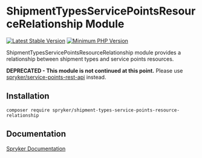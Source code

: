 # ShipmentTypesServicePointsResourceRelationship Module
[![Latest Stable Version](https://poser.pugx.org/spryker/shipment-types-service-points-resource-relationship/v/stable.svg)](https://packagist.org/packages/spryker/shipment-types-service-points-resource-relationship)
[![Minimum PHP Version](https://img.shields.io/badge/php-%3E%3D%208.0-8892BF.svg)](https://php.net/)

ShipmentTypesServicePointsResourceRelationship module provides a relationship between shipment types and service points resources.

**DEPRECATED - This module is not continued at this point.**
Please use [spryker/service-points-rest-api](https://github.com/spryker/service-points-rest-api) instead.

## Installation

```
composer require spryker/shipment-types-service-points-resource-relationship
```

## Documentation

[Spryker Documentation](https://docs.spryker.com)
